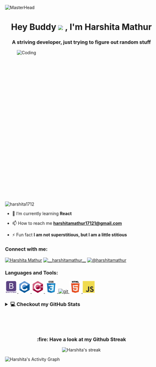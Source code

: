 ![MasterHead](https://media-exp1.licdn.com/dms/image/C4E16AQEnHvVh-87NQw/profile-displaybackgroundimage-shrink_200_800/0/1617645113123?e=1624492800&v=beta&t=s85P-u8HQs2OhPDN0Fh2w21Bx1bERauNtaa6nZCA4Uw)

<h1 align="center">Hey Buddy  <img src="https://media.giphy.com/media/hvRJCLFzcasrR4ia7z/giphy.gif" width="28"> , I'm Harshita Mathur</h1>
<h3 align="center">A striving developer, just trying to figure out random stuff</h3>
<img align="right" alt="Coding" width="465" height="500" src="https://i.postimg.cc/brG504Cc/Internet-on-the-go.gif">

<p align="left"> <img src="https://komarev.com/ghpvc/?username=harshita1712&label=Profile%20views&color=0e75b6&style=flat" alt="harshita1712" />
  
</p>

- 🌱 I’m currently learning **React**

- 📫 How to reach me **harshitamathur17121@gmail.com**

- ⚡ Fun fact **I am not superstitious, but I am a little stitious**


<!-- BLOG-POST-LIST:START -->
<!-- BLOG-POST-LIST:END -->

<h3 align="left">Connect with me:</h3>
<p align="left">
<a href="https://www.linkedin.com/in/harshita-mathur-41ba1319a/" target="blank"><img align="center" src="https://cdn.jsdelivr.net/npm/simple-icons@3.0.1/icons/linkedin.svg" alt="Harshita Mathur" height="30" width="40" /></a>
<a href="https://instagram.com/__harshitamathur__" target="blank"><img align="center" src="https://cdn.jsdelivr.net/npm/simple-icons@3.0.1/icons/instagram.svg" alt="__harshitamathur__" height="30" width="40" /></a>
<a href="https://medium.com/@harshitamathur" target="blank"><img align="center" src="https://cdn.jsdelivr.net/npm/simple-icons@3.0.1/icons/medium.svg" alt="@harshitamathur" height="30" width="40" /></a>
</p>

<h3 align="left">Languages and Tools:</h3>
<p align="left"> <a href="https://getbootstrap.com" target="_blank"> <img src="https://raw.githubusercontent.com/devicons/devicon/master/icons/bootstrap/bootstrap-plain-wordmark.svg" alt="bootstrap" width="40" height="40"/> </a> <a href="https://www.cprogramming.com/" target="_blank"> <img src="https://raw.githubusercontent.com/devicons/devicon/master/icons/c/c-original.svg" alt="c" width="40" height="40"/> </a> <a href="https://www.w3schools.com/cpp/" target="_blank"> <img src="https://raw.githubusercontent.com/devicons/devicon/master/icons/cplusplus/cplusplus-original.svg" alt="cplusplus" width="40" height="40"/> </a> <a href="https://www.w3schools.com/css/" target="_blank"> <img src="https://raw.githubusercontent.com/devicons/devicon/master/icons/css3/css3-original-wordmark.svg" alt="css3" width="40" height="40"/> </a> <a href="https://git-scm.com/" target="_blank"> <img src="https://www.vectorlogo.zone/logos/git-scm/git-scm-icon.svg" alt="git" width="40" height="40"/> </a> <a href="https://www.w3.org/html/" target="_blank"> <img src="https://raw.githubusercontent.com/devicons/devicon/master/icons/html5/html5-original-wordmark.svg" alt="html5" width="40" height="40"/> </a> <a href="https://developer.mozilla.org/en-US/docs/Web/JavaScript" target="_blank"> <img src="https://raw.githubusercontent.com/devicons/devicon/master/icons/javascript/javascript-original.svg" alt="javascript" width="40" height="40"/> </a> </p>
<!-- https://github.com/anuraghazra/github-readme-stats -->
<h3><details> 
  <summary>💻 Checkout my GitHub Stats</summary>
  <br/>
  <p>
  <img alt="harshita's Github Stats" src="https://denvercoder1-github-readme-stats.vercel.app/api?username=harshita1712&show_icons=true&count_private=true&hide_border=true&bg_color=ecebf7&title_color=041372&icon_color=000" />
&nbsp
 <img alt="harshita's Top Languages" src="https://denvercoder1-github-readme-stats.vercel.app/api/top-langs/?username=harshita1712&langs_count=8&layout=compact&hide_border=true&bg_color=ecebf7&title_color=041372&icon_color=000" />
  </p>
  <br/>
</details></h3>

<br>
<br>
<br>
<h3 align="center"> :fire: Have a look at my Github Streak </h3>

<p align="center">
    <img title="🔥 My Github Streak" alt="Harshita's streak" src="http://github-readme-streak-stats.herokuapp.com?user=harshita1712&hide_border=true&background=041372&sideLabels=E5E9FB&currStreakLabel=E5E9FB&dates=E5E9FB&currStreakNum=FFFFFF&sideNums=FFFFFF&ring=264EE4&fire=FFFFFF"/>
</p>



<img alt="Harshita's Activity Graph" src="https://activity-graph.herokuapp.com/graph?username=harshita1712&bg_color=d6cbd6&color=000&line=041372&point=fff&hide_border=true" />


